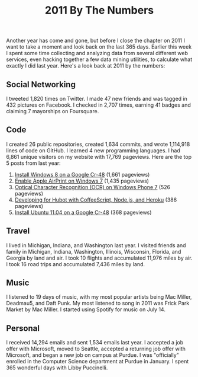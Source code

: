 ﻿---
layout: post
title: "2011 By The Numbers"
---

Another year has come and gone, but before I close the chapter on 2011 I want to take a moment and look back on the last 365 days. Earlier this week I spent some time collecting and analyzing data from several different web services, even hacking together a few data mining utilities, to calculate what exactly I did last year. Here's a look back at 2011 by the numbers:

## Social Networking

I tweeted 1,820 times on Twitter. I made 47 new friends and was tagged in 432 pictures on Facebook. I checked in 2,707 times, earning 41 badges and claiming 7 mayorships on Foursquare.

## Code

I created 26 public repositories, created 1,634 commits, and wrote 1,114,918 lines of code on GitHub. I learned 4 new programming languages. I had 6,861 unique visitors on my website with 17,769 pageviews. Here are the top 5 posts from last year:

1.  [Install Windows 8 on a Google Cr-48](http://mbmccormick.com/2011/09/install-windows-8-on-a-google-cr-48/) (1,661 pageviews)
2.  [Enable Apple AirPrint on Windows 7](http://mbmccormick.com/2011/04/enable-apple-airprint-on-windows-7/) (1,435 pageviews)
3.  [Optical Character Recognition (OCR) on Windows Phone 7](http://mbmccormick.com/2011/08/optical-character-recognition-on-windows-phone-7/) (526 pageviews)
4.  [Developing for Hubot with CoffeeScript, Node.js, and Heroku](http://mbmccormick.com/2011/11/developing-for-hubot-with-coffeescript-node-js-and-heroku/) (386 pageviews)
5.  [Install Ubuntu 11.04 on a Google Cr-48](http://mbmccormick.com/2011/08/install-ubuntu-11-04-on-a-google-cr-48/) (368 pageviews)

## Travel

I lived in Michigan, Indiana, and Washington last year. I visited friends and family in Michigan, Indiana, Washington, Illinois, Wisconsin, Florida, and Georgia by land and air. I took 10 flights and accumulated 11,976 miles by air. I took 16 road trips and accumulated 7,436 miles by land.

## Music

I listened to 19 days of music, with my most popular artists being Mac Miller, Deadmau5, and Daft Punk. My most listened to song in 2011 was Frick Park Market by Mac Miller. I started using Spotify for music on July 14.

## Personal

I received 14,294 emails and sent 1,534 emails last year. I accepted a job offer with Microsoft, moved to Seattle, accepted a returning job offer with Microsoft, and began a new job on campus at Purdue. I was "officially" enrolled in the Computer Science department at Purdue in January. I spent 365 wonderful days with Libby Puccinelli.
